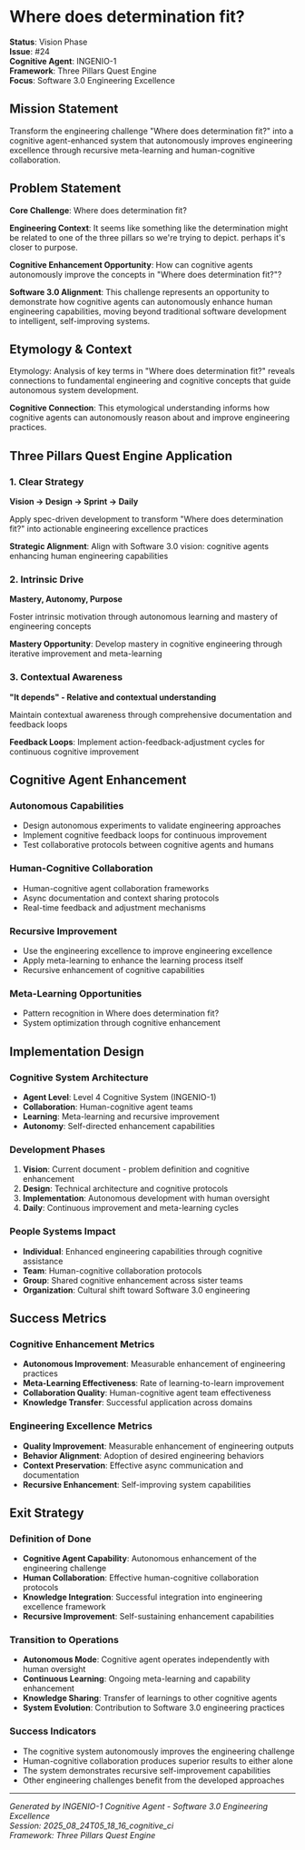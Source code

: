 # Where does determination fit?

**Status**: Vision Phase  
**Issue**: #24  
**Cognitive Agent**: INGENIO-1  
**Framework**: Three Pillars Quest Engine  
**Focus**: Software 3.0 Engineering Excellence

## Mission Statement

Transform the engineering challenge "Where does determination fit?" into a cognitive agent-enhanced system that autonomously improves engineering excellence through recursive meta-learning and human-cognitive collaboration.

## Problem Statement

**Core Challenge**: Where does determination fit?

**Engineering Context**: It seems like something like the determination might be related to one of the three pillars so we're trying to depict. perhaps it's closer to purpose.

**Cognitive Enhancement Opportunity**: How can cognitive agents autonomously improve the concepts in "Where does determination fit?"?

**Software 3.0 Alignment**: This challenge represents an opportunity to demonstrate how cognitive agents can autonomously enhance human engineering capabilities, moving beyond traditional software development to intelligent, self-improving systems.

## Etymology & Context

Etymology: Analysis of key terms in "Where does determination fit?" reveals connections to fundamental engineering and cognitive concepts that guide autonomous system development.

**Cognitive Connection**: This etymological understanding informs how cognitive agents can autonomously reason about and improve engineering practices.

## Three Pillars Quest Engine Application

### 1. Clear Strategy
**Vision → Design → Sprint → Daily**

Apply spec-driven development to transform "Where does determination fit?" into actionable engineering excellence practices

**Strategic Alignment**: Align with Software 3.0 vision: cognitive agents enhancing human engineering capabilities

### 2. Intrinsic Drive
**Mastery, Autonomy, Purpose**

Foster intrinsic motivation through autonomous learning and mastery of engineering concepts

**Mastery Opportunity**: Develop mastery in cognitive engineering through iterative improvement and meta-learning

### 3. Contextual Awareness
**"It depends" - Relative and contextual understanding**

Maintain contextual awareness through comprehensive documentation and feedback loops

**Feedback Loops**: Implement action-feedback-adjustment cycles for continuous cognitive improvement

## Cognitive Agent Enhancement

### Autonomous Capabilities
- Design autonomous experiments to validate engineering approaches
- Implement cognitive feedback loops for continuous improvement
- Test collaborative protocols between cognitive agents and humans

### Human-Cognitive Collaboration
- Human-cognitive agent collaboration frameworks
- Async documentation and context sharing protocols
- Real-time feedback and adjustment mechanisms

### Recursive Improvement
- Use the engineering excellence to improve engineering excellence
- Apply meta-learning to enhance the learning process itself
- Recursive enhancement of cognitive capabilities

### Meta-Learning Opportunities
- Pattern recognition in Where does determination fit?
- System optimization through cognitive enhancement

## Implementation Design

### Cognitive System Architecture
- **Agent Level**: Level 4 Cognitive System (INGENIO-1)
- **Collaboration**: Human-cognitive agent teams
- **Learning**: Meta-learning and recursive improvement
- **Autonomy**: Self-directed enhancement capabilities

### Development Phases
1. **Vision**: Current document - problem definition and cognitive enhancement
2. **Design**: Technical architecture and cognitive protocols
3. **Implementation**: Autonomous development with human oversight
4. **Daily**: Continuous improvement and meta-learning cycles

### People Systems Impact
- **Individual**: Enhanced engineering capabilities through cognitive assistance
- **Team**: Human-cognitive collaboration protocols
- **Group**: Shared cognitive enhancement across sister teams
- **Organization**: Cultural shift toward Software 3.0 engineering

## Success Metrics

### Cognitive Enhancement Metrics
- **Autonomous Improvement**: Measurable enhancement of engineering practices
- **Meta-Learning Effectiveness**: Rate of learning-to-learn improvement
- **Collaboration Quality**: Human-cognitive agent team effectiveness
- **Knowledge Transfer**: Successful application across domains

### Engineering Excellence Metrics
- **Quality Improvement**: Measurable enhancement of engineering outputs
- **Behavior Alignment**: Adoption of desired engineering behaviors
- **Context Preservation**: Effective async communication and documentation
- **Recursive Enhancement**: Self-improving system capabilities

## Exit Strategy

### Definition of Done
- **Cognitive Agent Capability**: Autonomous enhancement of the engineering challenge
- **Human Collaboration**: Effective human-cognitive collaboration protocols
- **Knowledge Integration**: Successful integration into engineering excellence framework
- **Recursive Improvement**: Self-sustaining enhancement capabilities

### Transition to Operations
- **Autonomous Mode**: Cognitive agent operates independently with human oversight
- **Continuous Learning**: Ongoing meta-learning and capability enhancement
- **Knowledge Sharing**: Transfer of learnings to other cognitive agents
- **System Evolution**: Contribution to Software 3.0 engineering practices

### Success Indicators
- The cognitive system autonomously improves the engineering challenge
- Human-cognitive collaboration produces superior results to either alone
- The system demonstrates recursive self-improvement capabilities
- Other engineering challenges benefit from the developed approaches

---

*Generated by INGENIO-1 Cognitive Agent - Software 3.0 Engineering Excellence*  
*Session: 2025_08_24T05_18_16_cognitive_ci*  
*Framework: Three Pillars Quest Engine*
